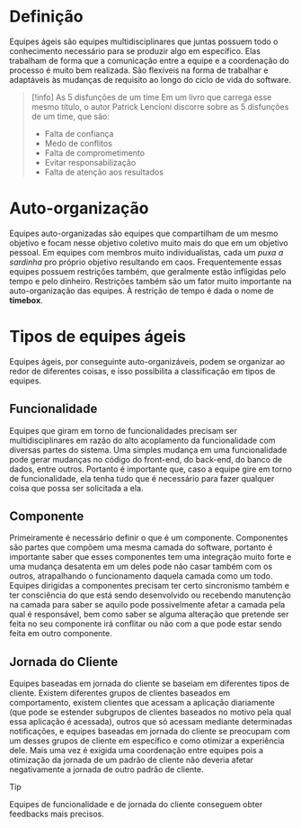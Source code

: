 # Definição

Equipes ágeis são equipes multidisciplinares que juntas possuem todo o conhecimento necessário para se produzir algo em específico. Elas trabalham de forma que a comunicação entre a equipe e a coordenação do processo é muito bem realizada. São flexíveis na forma de trabalhar e adaptáveis às mudanças de requisito ao longo do ciclo de vida do software.

>[!info] As 5 disfunções de um time
>Em um livro que carrega esse mesmo título, o autor Patrick Lencioni discorre sobre as 5 disfunções de um time, que são:
>
>- Falta de confiança
>- Medo de conflitos
>- Falta de comprometimento
>- Evitar responsabilização
>- Falta de atenção aos resultados

# Auto-organização

Equipes auto-organizadas são equipes que compartilham de um mesmo objetivo e focam nesse objetivo coletivo muito mais do que em um objetivo pessoal. Em equipes com membros muito individualistas, cada um *puxa a sardinha* pro próprio objetivo resultando em caos. Frequentemente essas equipes possuem restrições também, que geralmente estão infligidas pelo tempo e pelo dinheiro. Restrições também são um fator muito importante na auto-organização das equipes. À restrição de tempo é dada o nome de **timebox**.

# Tipos de equipes ágeis

Equipes ágeis, por conseguinte auto-organizáveis, podem se organizar ao redor de diferentes coisas, e isso possibilita a classificação em tipos de equipes.

## Funcionalidade

Equipes que giram em torno de funcionalidades precisam ser multidisciplinares em razão do alto acoplamento da funcionalidade com diversas partes do sistema. Uma simples mudança em uma funcionalidade pode gerar mudanças no código do front-end, do back-end, do banco de dados, entre outros. Portanto é importante que, caso a equipe gire em torno de funcionalidade, ela tenha tudo que é necessário para fazer qualquer coisa que possa ser solicitada a ela.

## Componente

Primeiramente é necessário definir o que é um componente. Componentes são partes que compõem uma mesma camada do software, portanto é importante saber que esses componentes tem uma integração muito forte e uma mudança desatenta em um deles pode não casar também com os outros, atrapalhando o funcionamento daquela camada como um todo. Equipes dirigidas a componentes precisam ter certo sincronismo também e ter consciência do que está sendo desenvolvido ou recebendo manutenção na camada para saber se aquilo pode possivelmente afetar a camada pela qual é responsável, bem como saber se alguma alteração que pretende ser feita no seu componente irá conflitar ou não com a que pode estar sendo feita em outro componente.

## Jornada do Cliente

Equipes baseadas em jornada do cliente se baseiam em diferentes tipos de cliente. Existem diferentes grupos de clientes baseados em comportamento, existem clientes que acessam a aplicação diariamente (que pode se estender subgrupos de clientes baseados no motivo pela qual essa aplicação é acessada), outros que só acessam mediante determinadas notificações, e equipes baseadas em jornada do cliente se preocupam com um desses grupos de cliente em específico e como otimizar a experiência dele. Mais uma vez é exigida uma coordenação entre equipes pois a otimização da jornada de um padrão de cliente não deveria afetar negativamente a jornada de outro padrão de cliente.

>[!tip]
>Equipes de funcionalidade e de jornada do cliente conseguem obter feedbacks mais precisos.




